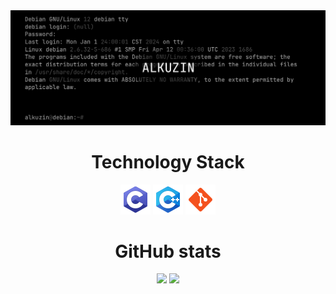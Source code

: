 <img src="images/profile_banner.png">
<h1 align="center">Technology Stack</h1>

<p align="center">
<a href="https://www.iso.org/standard/74528.html" title="C"><img height="48" width="48" src="icons/c.png" /></a>
<a href="https://isocpp.org/" title="C++"><img height="48" width="48" src="icons/cpp.png" /></a>
<a href="https://git-scm.com/" title="Git"><img height="48" width="48" src="icons/git.png" /></a>
</p>

<h1 align="center">GitHub stats</h1>
<p align="center">
<img src="https://github-readme-stats.vercel.app/api/top-langs/?username=alkuzin&layout=donut&theme=apprentice&bg_color=000000&title_color=ffffff&text_color=999999&icon_color=ffffff">
<img src="https://github-readme-stats.vercel.app/api?username=alkuzin&show_icons=true&theme=apprentice&bg_color=000000&title_color=ffffff&text_color=999999&icon_color=ffffff">
</p>